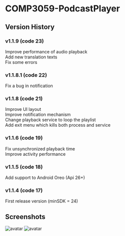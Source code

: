 # COMP3059-PodcastPlayer

## Version History

### v1.1.9 (code 23)
Improve performance of audio playback <br>
Add new translation texts <br>
Fix some errors <br>

### v1.1.8.1 (code 22)
Fix a bug in notification <br>

### v1.1.8 (code 21)
Improve UI layout <br>
Improve notification mechanism <br>
Change playback service to loop the playlist <br>
Add exit menu which kills both process and service <br>

### v1.1.6 (code 19)
Fix unsynchronized playback time <br>
Improve activity performance <br>

### v1.1.5 (code 18)
Add support to Android Oreo (Api 26+) <br>

### v1.1.4 (code 17)
First release version (minSDK = 24) <br>

## Screenshots
![avatar](http://1.z9ls.com/t6/701/1555340575x2890171474.png)
![avatar](http://1.z9ls.com/t6/701/1555340648x2890171474.png)

